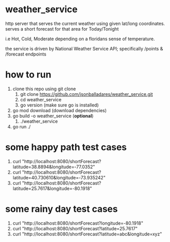 # weather_service
http server that serves the current weather using given lat/long coordinates. serves a short forecast for that area for Today/Tonight

i.e Hot, Cold, Moderate depending on a floridans sense of temperature. 

the service is driven by National Weather Service API; specifically /points & /forecast endpoints

# how to run
1. clone this repo using git clone
   1. git clone https://github.com/jsonballadares/weather_service.git
   2. cd weather_service
   3. go version (make sure go is installed)
2. go mod download (download dependencies)
3. go build -o weather_service (**optional**)
   1. ./weather_service
4. go run ./
# some happy path test cases
1. curl "http://localhost:8080/shortForecast?latitude=38.8894&longitude=-77.0352"
2. curl "http://localhost:8080/shortForecast?latitude=40.730610&longitude=-73.935242"
3. curl "http://localhost:8080/shortForecast?latitude=25.7617&longitude=-80.1918"
# some rainy day test cases
1. curl "http://localhost:8080/shortForecast?longitude=-80.1918"
2. curl "http://localhost:8080/shortForecast?latitude=25.7617"
3. curl "http://localhost:8080/shortForecast?latitude=abc&longitude=xyz"
